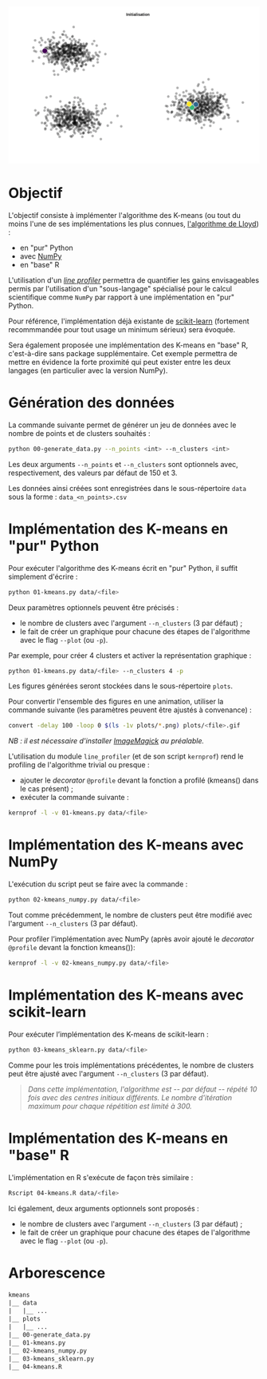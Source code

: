 ![kmeans](plots/kmeans.gif)

# Objectif

L'objectif consiste à implémenter l'algorithme des K-means (ou tout du moins l'une de ses implémentations les plus connues, [l'algorithme de Lloyd](https://en.wikipedia.org/wiki/Lloyd%27s_algorithm)) :

* en "pur" Python
* avec [NumPy](http://www.numpy.org/)
* en "base" R

L'utilisation d'un [*line profiler*](https://github.com/rkern/line_profiler) permettra de quantifier les gains envisageables permis par l'utilisation d'un "sous-langage" spécialisé pour le calcul scientifique comme `NumPy` par rapport à une implémentation en "pur" Python.

Pour référence, l'implémentation déjà existante de [scikit-learn](https://scikit-learn.org/stable/modules/generated/sklearn.cluster.KMeans.html) (fortement recommmandée pour tout usage un minimum sérieux) sera évoquée.

Sera également proposée une implémentation des K-means en "base" R, c'est-à-dire sans package supplémentaire. Cet exemple permettra de mettre en évidence la forte proximité qui peut exister entre les deux langages (en particulier avec la version NumPy).

# Génération des données

La commande suivante permet de générer un jeu de données avec le nombre de points et de clusters souhaités :

```sh
python 00-generate_data.py --n_points <int> --n_clusters <int>
```

Les deux arguments `--n_points`  et `--n_clusters` sont optionnels avec, respectivement, des valeurs par défaut de 150 et 3.

Les données ainsi créées sont enregistrées dans le sous-répertoire `data` sous la forme : `data_<n_points>.csv`

# Implémentation des K-means en "pur" Python

Pour exécuter l'algorithme des K-means écrit en "pur" Python, il suffit simplement d'écrire :

```sh
python 01-kmeans.py data/<file>
```

Deux paramètres optionnels peuvent être précisés :

* le nombre de clusters avec l'argument `--n_clusters` (3 par défaut) ;
* le fait de créer un graphique pour chacune des étapes de l'algorithme avec le flag `--plot` (ou `-p`).

Par exemple, pour créer 4 clusters et activer la représentation graphique :

```sh
python 01-kmeans.py data/<file> --n_clusters 4 -p
```

Les figures générées seront stockées dans le sous-répertoire `plots`.

Pour convertir l'ensemble des figures en une animation, utiliser la commande suivante (les paramètres peuvent être ajustés à convenance) :

```sh
convert -delay 100 -loop 0 $(ls -1v plots/*.png) plots/<file>.gif
```

*NB : il est nécessaire d'installer [ImageMagick](http://www.imagemagick.org/) au préalable.*

L'utilisation du module `line_profiler` (et de son script `kernprof`) rend le profiling de l'algorithme trivial ou presque :

* ajouter le *decorator* `@profile` devant la fonction a profilé (kmeans() dans le cas présent) ;
* exécuter la commande suivante :

```sh
kernprof -l -v 01-kmeans.py data/<file>
```

# Implémentation des K-means avec NumPy

L'exécution du script peut se faire avec la commande :

```sh
python 02-kmeans_numpy.py data/<file>
```

Tout comme précédemment, le nombre de clusters peut être modifié avec l'argument `--n_clusters` (3 par défaut).

Pour profiler l’implémentation avec NumPy (après avoir ajouté le *decorator* `@profile` devant la fonction kmeans()):

```sh
kernprof -l -v 02-kmeans_numpy.py data/<file>
```

# Implémentation des K-means avec scikit-learn

Pour exécuter l’implémentation des K-means de scikit-learn :

```sh
python 03-kmeans_sklearn.py data/<file>
```

Comme pour les trois implémentations précédentes, le nombre de clusters peut être ajusté avec l'argument `--n_clusters` (3 par défaut).

> *Dans cette implémentation, l'algorithme est -- par défaut -- répété 10 fois avec des centres initiaux différents. Le nombre d'itération maximum pour chaque répétition est limité à 300.*

# Implémentation des K-means en "base" R

L'implémentation en R s'exécute de façon très similaire :

```sh
Rscript 04-kmeans.R data/<file>
```

Ici également, deux arguments optionnels sont proposés :

* le nombre de clusters avec l'argument `--n_clusters` (3 par défaut) ;
* le fait de créer un graphique pour chacune des étapes de l'algorithme avec le flag `--plot` (ou `-p`).

# Arborescence

```
kmeans
|__ data
|   |__ ...
|__ plots
|	|__ ...
|__ 00-generate_data.py
|__ 01-kmeans.py
|__ 02-kmeans_numpy.py
|__ 03-kmeans_sklearn.py
|__ 04-kmeans.R
```

